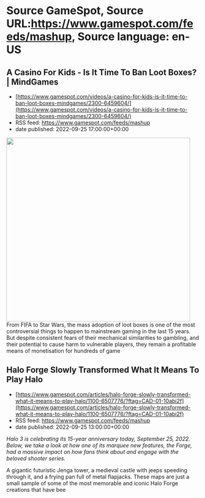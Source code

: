 # Source GameSpot, Source URL:https://www.gamespot.com/feeds/mashup, Source language: en-US

## A Casino For Kids - Is It Time To Ban Loot Boxes? | MindGames
 - [https://www.gamespot.com/videos/a-casino-for-kids-is-it-time-to-ban-loot-boxes-mindgames/2300-6459604/](https://www.gamespot.com/videos/a-casino-for-kids-is-it-time-to-ban-loot-boxes-mindgames/2300-6459604/)
 - RSS feed: https://www.gamespot.com/feeds/mashup
 - date published: 2022-09-25 17:00:00+00:00

<img height="480" src="https://www.gamespot.com/a/uploads/square_medium/1594/15941173/4038915-mindgames_lootboxes_thumbnail_v2_site.jpg" width="480" /> From FIFA to Star Wars, the mass adoption of loot boxes is one of the most controversial things to happen to mainstream gaming in the last 15 years. But despite consistent fears of their mechanical similarities to gambling, and their potential to cause harm to vulnerable players, they remain a profitable means of monetisation for hundreds of game

## Halo Forge Slowly Transformed What It Means To Play Halo
 - [https://www.gamespot.com/articles/halo-forge-slowly-transformed-what-it-means-to-play-halo/1100-6507776/?ftag=CAD-01-10abi2f](https://www.gamespot.com/articles/halo-forge-slowly-transformed-what-it-means-to-play-halo/1100-6507776/?ftag=CAD-01-10abi2f)
 - RSS feed: https://www.gamespot.com/feeds/mashup
 - date published: 2022-09-25 13:00:00+00:00

<p><em>Halo 3 is celebrating its 15-year anniversary today, September 25, 2022. Below, we take a look at how one of its marquee new features, the Forge, had a massive impact on how fans think about and engage with the beloved shooter series.</em></p><p dir="ltr">A gigantic futuristic Jenga tower, a medieval castle with jeeps speeding through it, and a frying pan full of metal flapjacks. These maps are just a small sample of some of the most memorable and iconic Halo Forge creations that have bee
